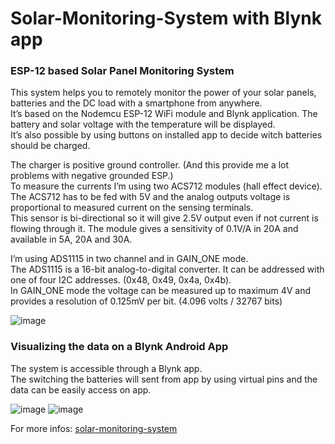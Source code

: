# Solar-Monitoring-System with Blynk app
### ESP-12 based Solar Panel Monitoring System

This system helps you to remotely monitor the power of  your solar panels, batteries and the DC load with a smartphone from anywhere.<br>
It’s based on the Nodemcu ESP-12 WiFi module and Blynk application. The battery and solar voltage with the temperature will be displayed. <br>
It’s also possible by using buttons on installed app to decide witch batteries should be charged.<br>

The charger is positive ground controller. (And this provide me a lot problems with negative grounded ESP.)<br>
To measure the currents I’m using two ACS712 modules (hall effect device).<br>
The ACS712 has to be fed with 5V and the analog outputs voltage is proportional to measured current on the sensing terminals.<br>
This sensor is bi-directional so it will give 2.5V output even if not current is flowing through it. 
The module gives a sensitivity of 0.1V/A in 20A and available in 5A, 20A and 30A.<br>

I’m using ADS1115 in two channel and in GAIN_ONE mode.<br>
The ADS1115 is a 16-bit analog-to-digital converter. It can be addressed with one of four I2C addresses. (0x48, 0x49, 0x4a, 0x4b).<br>
In GAIN_ONE mode the voltage can be measured up to maximum 4V and provides a resolution of 0.125mV per bit.  (4.096 volts / 32767 bits)<br>

![image](https://user-images.githubusercontent.com/25223934/142388200-35c7ebca-dd0c-4da4-ada8-330876fd0463.png)

### Visualizing the data on a Blynk Android App
The system is accessible through a Blynk app.<br>
The switching the batteries will sent from app by using virtual pins and the data can be easily access on app.<br>

![image](https://user-images.githubusercontent.com/25223934/142388135-af128c20-dd6f-4c97-84f8-925f4f0b792e.png)         ![image](https://user-images.githubusercontent.com/25223934/142388652-3759402f-e5e2-4be5-9f18-613273506198.png)


For more infos: [solar-monitoring-system](https://www.forgani.com/electronics-projects/solar-monitoring-system/)
